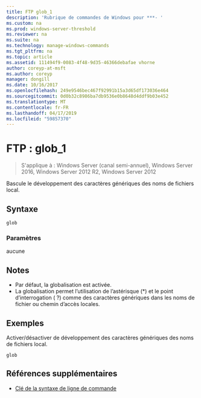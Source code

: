 ```yaml
---
title: FTP glob_1
description: 'Rubrique de commandes de Windows pour ***- '
ms.custom: na
ms.prod: windows-server-threshold
ms.reviewer: na
ms.suite: na
ms.technology: manage-windows-commands
ms.tgt_pltfrm: na
ms.topic: article
ms.assetid: 111494f9-0083-4f48-9d35-46366debafae vhorne
author: coreyp-at-msft
ms.author: coreyp
manager: dongill
ms.date: 10/16/2017
ms.openlocfilehash: 249e9546bec467f92991b15a3d65df173036e464
ms.sourcegitcommit: 0d0b32c8986ba7db9536e0b8648d4ddf9b03e452
ms.translationtype: MT
ms.contentlocale: fr-FR
ms.lasthandoff: 04/17/2019
ms.locfileid: "59857370"
---
```

# <a name="ftp-glob1"></a>FTP : glob_1

>S'applique à : Windows Server (canal semi-annuel), Windows Server 2016, Windows Server 2012 R2, Windows Server 2012

Bascule le développement des caractères génériques des noms de fichiers local.   
## <a name="syntax"></a>Syntaxe  
```  
glob  
```  
### <a name="parameters"></a>Paramètres  
aucune  
## <a name="remarks"></a>Notes  
-   Par défaut, la globalisation est activée.  
-   La globalisation permet l’utilisation de l’astérisque (*) et le point d’interrogation ( ?) comme des caractères génériques dans les noms de fichier ou chemin d’accès locales.  
## <a name="BKMK_Examples"></a>Exemples  
Activer/désactiver de développement des caractères génériques des noms de fichiers local.  
```  
glob  
```  
## <a name="additional-references"></a>Références supplémentaires  
-   [Clé de la syntaxe de ligne de commande](command-line-syntax-key.md)  
